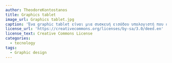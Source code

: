 ```yaml
---
author: TheodoreKontostanos
title: Graphics tablet
image_url: Graphics tablet.jpg
caption: 'Ένα graphic tablet είναι μια συσκευή εισόδου υπολογιστή που επιτρέπει σε έναν χρήστη να σχεδιάζει εικόνες, κινούμενα σχέδια και γραφικά με έναν ειδικό τύπο στυλού, παρόμοια με τον τρόπο με τον οποίο ένα άτομο αντλεί εικόνες με ένα μολύβι και χαρτί.'
license_url: 'https://creativecommons.org/licenses/by-sa/3.0/deed.en'
license_text: Creative Commons License
categories:
  - tecnology
tags:
  - Graphic design
---
```

